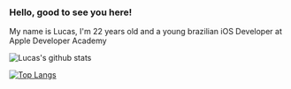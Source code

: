 ### Hello, good to see you here!

My name is Lucas, I'm 22 years old and a young brazilian iOS Developer at Apple Developer Academy



<!--
**lucasasantana/lucasasantana** is a ✨ _special_ ✨ repository because its `README.md` (this file) appears on your GitHub profile.

Here are some ideas to get you started:

- 🔭 I’m currently working on ...
- 🌱 I’m currently learning ...
- 👯 I’m looking to collaborate on ...
- 🤔 I’m looking for help with ...
- 💬 Ask me about ...
- 📫 How to reach me: ...
- 😄 Pronouns: ...
- ⚡ Fun fact: ...
-->


![Lucas's github stats](https://github-readme-stats.vercel.app/api?username=lucasasantana&count_private=true)

[![Top Langs](https://github-readme-stats.vercel.app/api/top-langs/?username=lucasasantana)](https://github.com/lucasasantana/github-readme-stats)
